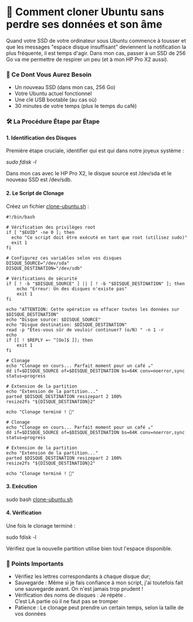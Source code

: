 
# 🚀 Comment cloner Ubuntu sans perdre ses données et son âme

Quand votre SSD de votre ordinateur sous Ubuntu commence à tousser et que les messages "espace disque insuffisant" deviennent la notification la plus fréquente, il est temps d'agir. Dans mon cas, passer à un SSD de 256 Go va me permettre de respirer un peu (et à mon HP Pro X2 aussi).

### 🎯 Ce Dont Vous Aurez Besoin

- Un nouveau SSD (dans mon cas, 256 Go)
- Votre Ubuntu actuel fonctionnel
- Une clé USB bootable (au cas où)
- 30 minutes de votre temps (plus le temps du café)

### 🛠 La Procédure Étape par Étape

#### 1. Identification des Disques

Première étape cruciale, identifier qui est qui dans notre joyeux système :

*sudo fdisk -l*

Dans mon cas avec le HP Pro X2, le disque source est /dev/sda et le nouveau SSD est /dev/sdb.


#### 2. Le Script de Clonage

Créez un fichier [clone-ubuntu.sh](https://clone-ubuntu.sh) :

```
#!/bin/bash

# Vérification des privilèges root
if [ "$EUID" -ne 0 ]; then 
  echo "Ce script doit être exécuté en tant que root (utilisez sudo)"
  exit 1
fi

# Configurez ces variables selon vos disques
DISQUE_SOURCE="/dev/sda"
DISQUE_DESTINATION="/dev/sdb"

# Vérifications de sécurité
if [ ! -b "$DISQUE_SOURCE" ] || [ ! -b "$DISQUE_DESTINATION" ]; then
    echo "Erreur: Un des disques n'existe pas"
    exit 1
fi

echo "ATTENTION: Cette opération va effacer toutes les données sur $DISQUE_DESTINATION"
echo "Disque source: $DISQUE_SOURCE"
echo "Disque destination: $DISQUE_DESTINATION"
read -p "Êtes-vous sûr de vouloir continuer? (o/N) " -n 1 -r
echo
if [[ ! $REPLY =~ ^[Oo]$ ]]; then
    exit 1
fi

# Clonage
echo "Clonage en cours... Parfait moment pour un café ☕"
dd if=$DISQUE_SOURCE of=$DISQUE_DESTINATION bs=64K conv=noerror,sync status=progress

# Extension de la partition
echo "Extension de la partition..."
parted $DISQUE_DESTINATION resizepart 2 100%
resize2fs "${DISQUE_DESTINATION}2"

echo "Clonage terminé ! 🎉"

# Clonage
echo "Clonage en cours... Parfait moment pour un café ☕"
dd if=$DISQUE_SOURCE of=$DISQUE_DESTINATION bs=64K conv=noerror,sync status=progress

# Extension de la partition
echo "Extension de la partition..."
parted $DISQUE_DESTINATION resizepart 2 100%
resize2fs "${DISQUE_DESTINATION}2"

echo "Clonage terminé ! 🎉"
```


#### 3. Exécution

sudo bash [clone-ubuntu.sh](https://clone-ubuntu.sh)

#### 4. Vérification


Une fois le clonage terminé :

sudo fdisk -l

Vérifiez que la nouvelle partition utilise bien tout l'espace disponible.

### 🎯 Points Importants

* Vérifiez les lettres correspondants à chaque disque dur;
* Sauvegarde : Même si je fais confiance à mon script, j'ai toutefois fait une sauvegarde avant. On n'est jamais trop prudent !
* Vérification des noms de disques : Je répète .\
C’est LA partie où il ne faut pas se tromper
* Patience : Le clonage peut prendre un certain temps, selon la taille de vos données